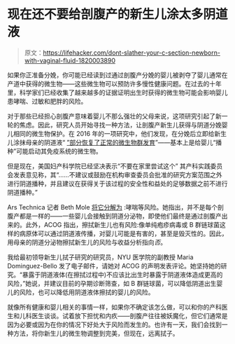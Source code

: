 # 现在还不要给剖腹产的新生儿涂太多阴道液

> 原文：<https://lifehacker.com/dont-slather-your-c-section-newborn-with-vaginal-fluid-1820003890>

如果你正准备分娩，你可能已经读到过通过剖腹产分娩的婴儿被剥夺了婴儿通常在产道中获得的微生物——这些微生物可以预防许多慢性健康问题。在过去的十年里，科学家们已经收集了越来越多的证据证明出生时获得的微生物可能会影响婴儿患哮喘、过敏和肥胖的风险。



对于那些已经担心剖腹产意味着婴儿不那么强壮的父母来说，这项研究引起了新一轮的焦虑。因此，研究人员开始寻找一种方法，让剖腹产新生儿获得与阴道分娩婴儿相同的微生物保护。在 2016 年的一项研究中，他们发现，在分娩后立即给新生儿涂抹母亲的阴道液“ [”部分恢复了正常的微生物群发育](http://nature.com/articles/doi:10.1038/nm.4039)”——基本上是给婴儿“播种”可能启动其免疫系统的微生物。

但是现在，美国妇产科学院已经坚决表示“不要在家里尝试这个” 其产科实践委员会发表意见称，其“……不建议或鼓励在机构审查委员会批准的研究方案范围之外进行阴道播种，并且建议在获得关于该过程的安全性和益处的足够数据之前不进行阴道播种。”

Ars Technica 记者 Beth Mole [将它分解为](https://arstechnica.com/science/2017/10/doctors-warn-new-parents-step-away-from-the-vaginal-fluid-swabs/) :哮喘等风险。她指出，并不是每个剖腹产都是一样的——一些婴儿会接触到阴道分泌物，即使他们最终是通过剖腹产出来的。此外，ACOG 指出，擦拭新生儿也有风险:像单纯疱疹病毒或 B 群链球菌这样的病原体可以通过阴道液传播，对婴儿可能是有害的，甚至是毁灭性的。因此，用母亲的阴道分泌物擦拭新生儿的风险与收益分析指向*否*。

我给最初领导新生儿拭子研究的研究员，NYU 医学院的副教授 Maria Dominguez-Bello 发了电子邮件，请她对 ACOG 的声明发表评论。她坚持她的研究。“暴露于阴道液体(在擦拭过程中)不应该比出生时暴露于阴道液体造成更高的风险，”她说，并建议目前的孕期诊断筛查，如 B 群链球菌，可以降低阴道出生婴儿的风险，也可以降低用阴道液体擦拭的婴儿的风险。

就像所有健康和婴儿相关的事情一样，如果你不确定该怎么做，可以和你的产科医生和儿科医生谈谈。试着放下担忧和内疚——剖腹产往往被妖魔化，但它们通常是因为必要或因为在你的情况下好处大于风险而发生的。也许有一天，我们会找到一种方法，将你新生儿的微生物调整到完美，但现在，远离拭子。